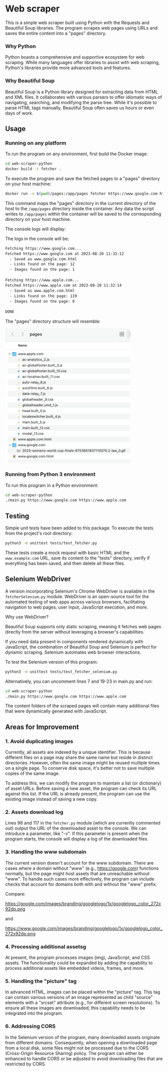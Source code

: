 # Web scraper

This is a simple web scraper built using Python with the Requests and Beautiful Soup libraries. The program scrapes web pages using URLs and saves the entire content into a "pages" directory.


### Why Python

Python boasts a comprehensive and supportive ecosystem for web scraping. While many languages offer libraries to assist with web scraping, Python's libraries provide more advanced tools and features.

### Why Beautiful Soup

Beautiful Soup is a Python library designed for extracting data from HTML and XML files. It collaborates with various parsers to offer idiomatic ways of navigating, searching, and modifying the parse tree. While it's possible to parse HTML tags manually, Beautiful Soup often saves us hours or even days of work.


## Usage

### Running on any platform

To run the program on any environment, first build the Docker image:

```bash
cd web-scraper-python
docker build -t fetcher .
```

To execute the program and save the fetched pages to a "pages" directory on your host machine:

```bash
docker run -v $(pwd)/pages:/app/pages fetcher https://www.google.com https://www.apple.com
```
This command maps the "pages" directory in the current directory of the host to the `/app/pages` directory inside the container. Any data the script writes to `/app/pages` within the container will be saved to the corresponding directory on your host machine.

The console logs will display:

The logs in the console will be:
```bash
Fetching https://www.google.com...
Fetched https://www.google.com at 2023-08-20 11:32:12
  - Saved as www.google.com.html
  - Links found on the page: 12
  - Images found on the page: 1

Fetching https://www.apple.com...
Fetched https://www.apple.com at 2023-08-20 11:32:14
  - Saved as www.apple.com.html
  - Links found on the page: 119
  - Images found on the page: 0

DONE
```

The "pages" directory structure will resemble:

<img src="readme/structure.png" alt="Pages directory structure" style="width:400px;"/>


### Running from Python 3 environment

To run this program in a Python environment:

```bash
cd web-scraper-python
./main.py https://www.google.com https://www.apple.com
```

## Testing

Simple unit tests have been added to this package. To execute the tests from the project's root directory:

```bash
python3 -m unittest tests/test_fetcher.py
```

These tests create a mock request with basic HTML and the `www.example.com` URL, save its content to the "tests" directory, verify if everything has been saved, and then delete all these files.


## Selenium WebDriver

A version incorporating Selenium's Chrome WebDriver is available in the `fetcherSelenium.py` module. WebDriver is an open-source tool for the automated testing of web apps across various browsers, facilitating navigation to web pages, user input, JavaScript execution, and more.

Why use WebDriver?

Beautiful Soup supports only static scraping, meaning it fetches web pages directly from the server without leveraging a browser's capabilities.

If you need data present in components rendered dynamically with JavaScript, the combination of Beautiful Soup and Selenium is perfect for dynamic scraping. Selenium automates web browser interactions.

To test the Selenium version of this program:

```bash
python3 -m unittest tests/test_fetcher_selenium.py
```

Alternatively, you can uncomment lines 7 and 19-23 in main.py and run:

```bash
cd web-scraper-python
./main.py https://www.google.com https://www.apple.com
```
The content folders of the scraped pages will contain many additional files that were dynamically generated with JavaScript.


## Areas for Improvement

### 1. Avoid duplicating images
Currently, all assets are indexed by a unique identifier. This is because different files on a page may share the same name but reside in distinct directories. However, often the same image might be reused multiple times on a single page. To conserve disk space, it's better not to save multiple copies of the same image.

To address this, we can modify the program to maintain a list (or dictionary) of asset URLs. Before saving a new asset, the program can check its URL against this list. If the URL is already present, the program can use the existing image instead of saving a new copy.

### 2. Assets download log
Lines 98 and 117 in the `fetcher.py` module (which are currently commented out) output the URL of the downloaded asset to the console. We can introduce a parameter, like "-v". If this parameter is present when the program starts, the console will display a log of the downloaded files.

### 3. Handling the www subdomain
The current version doesn't account for the www subdomain. There are cases where a domain without "www" (e.g., https://google.com) functions normally, but the page might host assets that are unreachable without "www". To handle such cases more effectively, the program can include checks that account for domains both with and without the "www" prefix.

Compare:

https://google.com/images/branding/googlelogo/1x/googlelogo_color_272x92dp.png

and

https://www.google.com/images/branding/googlelogo/1x/googlelogo_color_272x92dp.png



### 4. Processing additional assetsg
At present, the program processes images (img), JavaScript, and CSS assets. The functionality could be expanded by adding the capability to process additional assets like embedded videos, frames, and more.

### 5. Handling the "picture" tag
In advanced HTML, images can be placed within the "picture" tag. This tag can contain various versions of an image represented as child "source" elements with a "srcset" attribute (e.g., for different screen resolutions). To ensure all these images are downloaded, this capability needs to be integrated into the program.

### 6. Addressing CORS
In the Selenium version of the program, many downloaded assets originate from different domains. Consequently, when opening a downloaded page from a local disk, some files might not be processed due to the CORS (Cross-Origin Resource Sharing) policy. The program can either be enhanced to handle CORS or be adjusted to avoid downloading files that are restricted by CORS.